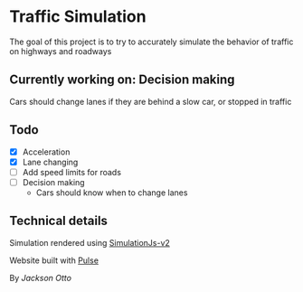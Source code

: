 # Traffic Simulation

The goal of this project is to try to accurately simulate the behavior of traffic on highways and roadways

## Currently working on: **Decision making**

Cars should change lanes if they are behind a slow car, or stopped in traffic

## Todo

- [x] Acceleration
- [x] Lane changing
- [ ] Add speed limits for roads
- [ ] Decision making
  - Cars should know when to change lanes

## Technical details

Simulation rendered using [SimulationJs-v2](https://github.com/JacksonO123/simulationjs-v2)

Website built with [Pulse](https://github.com/JacksonO123/pulse)

By _Jackson Otto_
